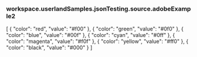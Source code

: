 ### workspace.userlandSamples.jsonTesting.source.adobeExample2
[	{		"color": "red",		"value": "#f00"	},	{		"color": "green",		"value": "#0f0"	},	{		"color": "blue",		"value": "#00f"	},	{		"color": "cyan",		"value": "#0ff"	},	{		"color": "magenta",		"value": "#f0f"	},	{		"color": "yellow",		"value": "#ff0"	},	{		"color": "black",		"value": "#000"	}]